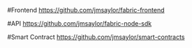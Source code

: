 #Frontend
https://github.com/jmsaylor/fabric-frontend

#API
https://github.com/jmsaylor/fabric-node-sdk

#Smart Contract
https://github.com/jmsaylor/smart-contracts

